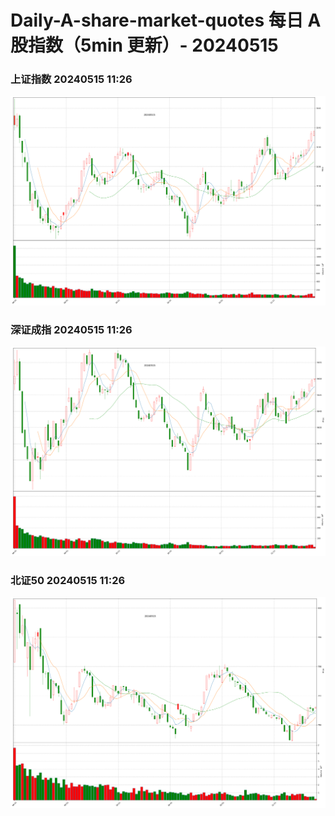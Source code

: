 
# Daily-A-share-market-quotes 每日 A 股指数（5min 更新）- 20240515

### 上证指数 20240515 11:26
![](./fig/2024/5/20240515-sh000001.png)

### 深证成指 20240515 11:26
![](./fig/2024/5/20240515-sz399001.png)

### 北证50 20240515 11:26
![](./fig/2024/5/20240515-bj899050.png)
